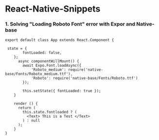 # React-Native-Snippets
### 1. Solving "Loading Roboto Font" error with Expor and Native-base 


```
export default class App extends React.Component { 

 state = {
        fontLoaded: false,
    };
      async componentWillMount() {
        await Expo.Font.loadAsync({
            'Roboto_medium': require('native-base/Fonts/Roboto_medium.ttf'),
            'Roboto': require('native-base/Fonts/Roboto.ttf')
        });
        
        this.setState({ fontLoaded: true });
    }
    
    render () {     
      return ( 
        this.state.fontloaded ? ( 
          <Text> This is a Test </Text>
        ) : null    
      );    
    }
}
